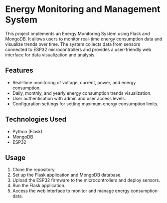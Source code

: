 # Energy Monitoring and Management System

This project implements an Energy Monitoring System using Flask and MongoDB. It allows users to monitor real-time energy consumption data and visualize trends over time. The system collects data from sensors connected to ESP32 microcontrollers and provides a user-friendly web interface for data visualization and analysis.

## Features

- Real-time monitoring of voltage, current, power, and energy consumption.
- Daily, monthly, and yearly energy consumption trends visualization.
- User authentication with admin and user access levels.
- Configuration settings for setting maximum energy consumption limits.

## Technologies Used

- Python (Flask)
- MongoDB
- ESP32

## Usage

1. Clone the repository.
2. Set up the Flask application and MongoDB database.
3. Upload the ESP32 firmware to the microcontrollers and deploy sensors.
4. Run the Flask application.
5. Access the web interface to monitor and manage energy consumption data.



